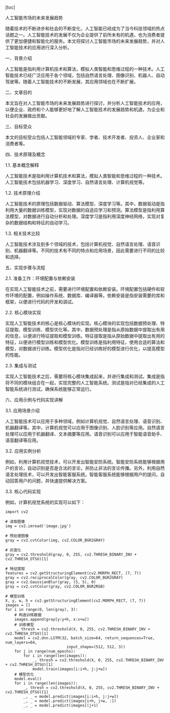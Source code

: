 
[toc]                    
                
                
人工智能市场的未来发展趋势

随着技术的不断进步和社会的不断变化，人工智能已经成为了当今科技领域的热点话题之一。人工智能技术的发展不仅为企业提供了前所未有的机遇，也为消费者提供了更加便捷和智能化的服务。本文将探讨人工智能市场的未来发展趋势，并对人工智能技术的应用进行深入分析。

一、背景介绍

人工智能是指利用计算机技术和算法，模拟人类智能和思维过程的一种技术。人工智能技术已经广泛应用于各个领域，包括自然语言处理、图像识别、机器人、自动驾驶等。随着人工智能技术的不断发展，其应用领域也在不断扩展。

二、文章目的

本文旨在对人工智能市场的未来发展趋势进行探讨，并分析人工智能技术的应用，以便企业、政府和个人能够更好地了解人工智能技术的发展趋势和机遇，为企业和社会的发展做出贡献。

三、目标受众

本文的目标受众包括人工智能领域的专家、学者、技术开发者、投资人、企业家和消费者等。

四、技术原理及概念

1.1. 基本概念解释

人工智能技术是指利用计算机技术和算法，模拟人类智能和思维过程的一种技术。人工智能技术包括机器学习、深度学习、自然语言处理、计算机视觉等。

1.2. 技术原理介绍

人工智能技术的原理包括数据驱动、算法模型、深度学习等。其中，数据驱动是指利用大量的数据训练模型，实现对数据的自适应学习和预测。算法模型是指利用算法模型，对数据进行自动分析和处理。深度学习是指利用深度神经网络，实现对复杂的数据结构和特征的自动学习。

1.3. 相关技术比较

人工智能技术涉及到多个领域的技术，包括计算机视觉、自然语言处理、语音识别、机器翻译等。不同的技术有不同的特点和应用场景，因此需要进行不同的比较和选择。

五、实现步骤与流程

2.1. 准备工作：环境配置与依赖安装

在实现人工智能技术之前，需要进行环境配置和依赖安装。环境配置包括硬件和软件环境的配置，例如操作系统、数据库、编译器等。依赖安装是指安装需要的库和框架，以便进行代码的开发和调试。

2.2. 核心模块实现

实现人工智能技术的核心是核心模块的实现。核心模块的实现包括数据预处理、特征提取、模型训练、模型优化等。其中，数据预处理是指从原始数据中提取出有用的信息，以便进行特征提取和模型训练。特征提取是指从原始数据中提取出有用的特征，以便进行模型训练和模型优化。模型训练是指利用特征，使用合适的算法和模型，对数据进行训练。模型优化是指对已经训练好的模型进行优化，以提高模型的性能。

2.3. 集成与测试

实现人工智能技术之后，需要将核心模块集成起来，并进行集成和测试。集成是指将不同的模块组合在一起，实现完整的人工智能系统。测试是指对已经集成的人工智能系统进行测试，确保系统能够正常运行。

六、应用示例与代码实现讲解

3.1. 应用场景介绍

人工智能技术可以应用于多种领域，例如计算机视觉、自然语言处理、语音识别、机器翻译等。其中，计算机视觉可以应用于图像识别、人脸识别等应用。自然语言处理可以应用于机器翻译、文本摘要等应用。语音识别可以应用于智能语音助手、语音翻译等应用。

3.2. 应用实例分析

例如，利用计算机视觉技术，可以开发出智能安防系统。智能安防系统能够根据用户的言论，自动识别是否是合法的言论，并防止非法的言论传播。另外，利用自然语言处理技术，可以开发出智能客服系统。智能客服系统能够根据用户的提问，自动回答用户的问题，并快速提供解决方案。

3.3. 核心代码实现

例如，计算机视觉系统的实现可以如下：

```
import cv2

# 读取图像
img = cv2.imread('image.jpg')

# 预处理图像
gray = cv2.cvtColor(img, cv2.COLOR_BGR2GRAY)

# 灰度化
gray = cv2.threshold(gray, 0, 255, cv2.THRESH_BINARY_INV + cv2.THRESH_OTSU)[1]

# 特征提取
features = cv2.getStructuringElement(cv2.MORPH_RECT, (7, 7))
gray = cv2.reciprocalColor(gray, cv2.COLOR_BGR2GRAY)
gray = cv2.GaussianBlur(gray, (5, 5), 0)
gray = cv2.cvtColor(gray, cv2.COLOR_BGR2RGB)

# 模型训练
X, y, w, h = cv2.getStructuringElement(cv2.MORPH_RECT, (7, 7))
images = []
for i in range(0, len(gray), 3):
    # 构造训练数据
    images.append(gray[y:y+h, x:x+w])
    # 训练模型
    _, thresh = cv2.threshold(X, 0, 255, cv2.THRESH_BINARY_INV + cv2.THRESH_OTSU)[1]
    model = cv2.dnn.LSTM(32, batch_size=64, return_sequences=True, num_layers=64,
                           input_shape=(512, 512, 3))
    for j in range(num_epochs):
        for i in range(len(images)):
            _, thresh = cv2.threshold(X, 0, 255, cv2.THRESH_BINARY_INV + cv2.THRESH_OTSU)[1]
            model.train(images[i:i+h, j:j+w])
    # 模型优化
    model.eval()
    for i in range(len(images)):
        _, thresh = cv2.threshold(X, 0, 255, cv2.THRESH_BINARY_INV + cv2.THRESH_OTSU)[1]
        _, _ = model.predict(images[i:i+h, j:j+w])
        _, _ = model.predict(images[i+h, j+w, :])
        _, _ = model.predict(images[(j+1)

